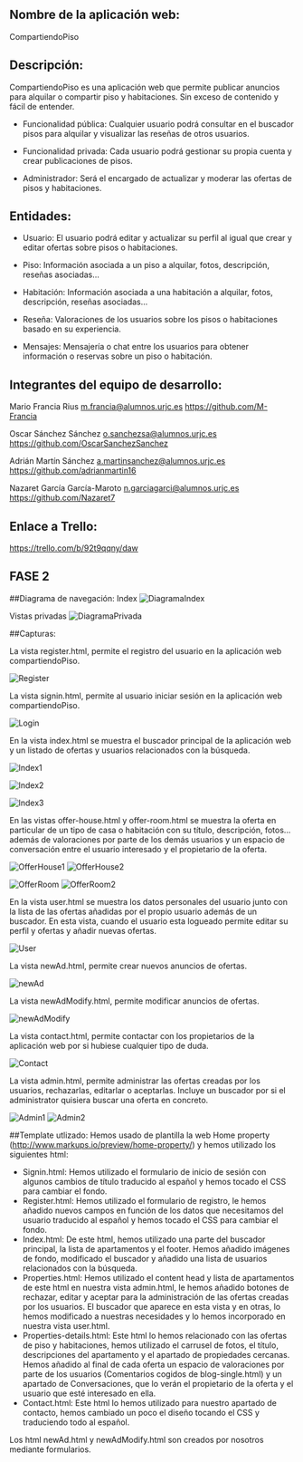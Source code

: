 ## Nombre de la aplicación web:
CompartiendoPiso
	
## Descripción: 
CompartiendoPiso es una aplicación web que permite publicar anuncios para alquilar o compartir piso y habitaciones. Sin exceso de contenido y fácil de entender.
	
- Funcionalidad pública: Cualquier usuario podrá consultar en el buscador pisos para alquilar y visualizar las reseñas de otros usuarios.
	
- Funcionalidad privada: Cada usuario podrá gestionar su propia cuenta y crear publicaciones de pisos.

- Administrador: Será el encargado de actualizar y moderar las ofertas de pisos y habitaciones.

## Entidades:
- Usuario: El usuario podrá editar y actualizar su perfil al igual que crear y editar ofertas sobre pisos o habitaciones.
		
- Piso: Información asociada a un piso a alquilar, fotos, descripción, reseñas asociadas...

- Habitación: Información asociada a una habitación a alquilar, fotos, descripción, reseñas asociadas...

- Reseña: Valoraciones de los usuarios sobre los pisos o habitaciones basado en su experiencia.
    
- Mensajes: Mensajería o chat entre los usuarios para obtener información o reservas sobre un piso o habitación.


## Integrantes del equipo de desarrollo:	
Mario Francia Rius
m.francia@alumnos.urjc.es https://github.com/M-Francia

Oscar Sánchez Sánchez
o.sanchezsa@alumnos.urjc.es https://github.com/OscarSanchezSanchez

Adrián Martín Sánchez
a.martinsanchez@alumnos.urjc.es https://github.com/adrianmartin16

Nazaret García García-Maroto
n.garciagarci@alumnos.urjc.es https://github.com/Nazaret7

## Enlace a Trello:
https://trello.com/b/92t9qqny/daw

## FASE 2

##Diagrama de navegación:
Index
![DiagramaIndex](https://github.com/OscarSanchezSanchez/CompartiendoPiso/blob/develop/CapturasFase2/DiagramaNavegacion(index).PNG?raw=true "DiagramaIndex")

Vistas privadas
![DiagramaPrivada](https://github.com/OscarSanchezSanchez/CompartiendoPiso/blob/develop/CapturasFase2/DiagramaNavegacion(vistasPrivadas).PNG?raw=true "DiagramaPrivada")

##Capturas:

La vista register.html, permite el registro del usuario en la aplicación web compartiendoPiso.

![Register](https://github.com/OscarSanchezSanchez/CompartiendoPiso/blob/develop/CapturasFase2/vistaRegister.PNG?raw=true "Register")

La vista signin.html, permite al usuario iniciar sesión en la aplicación web compartiendoPiso.

![Login](https://github.com/OscarSanchezSanchez/CompartiendoPiso/blob/develop/CapturasFase2/vistaSignIn.PNG?raw=true "Login")

En la vista index.html se muestra el buscador principal de la aplicación web y un listado de ofertas y usuarios relacionados con la búsqueda.

![Index1](https://github.com/OscarSanchezSanchez/CompartiendoPiso/blob/develop/CapturasFase2/vistaIndex1.PNG?raw=true "Index1")

![Index2](https://github.com/OscarSanchezSanchez/CompartiendoPiso/blob/develop/CapturasFase2/vistaIndex2.PNG?raw=true "Index2")

![Index3](https://github.com/OscarSanchezSanchez/CompartiendoPiso/blob/develop/CapturasFase2/vistaIndex3.PNG?raw=true "Index3")

En las vistas offer-house.html y offer-room.html se muestra la oferta en particular de un tipo de casa o habitación con su título, descripción, fotos... además de valoraciones por parte de los demás usuarios y un espacio de conversación entre el usuario interesado y el propietario de la oferta.

![OfferHouse1](https://github.com/OscarSanchezSanchez/CompartiendoPiso/blob/develop/CapturasFase2/vistaOfferHouse1.PNG?raw=true "OfferHouse1")
![OfferHouse2](https://github.com/OscarSanchezSanchez/CompartiendoPiso/blob/develop/CapturasFase2/vistaOfferHouse2.PNG?raw=true "OfferHouse2")

![OfferRoom](https://github.com/OscarSanchezSanchez/CompartiendoPiso/blob/develop/CapturasFase2/vistaOfferRoom1.PNG?raw=true "OfferRoom")
![OfferRoom2](https://github.com/OscarSanchezSanchez/CompartiendoPiso/blob/develop/CapturasFase2/vistaofferRoom2.PNG?raw=true "OfferRoom2")

En la vista user.html se muestra los datos personales del usuario junto con la lista de las ofertas añadidas por el propio usuario además de un buscador. En esta vista, cuando el usuario esta logueado permite editar su perfil y ofertas y añadir nuevas ofertas.

![User](https://github.com/OscarSanchezSanchez/CompartiendoPiso/blob/develop/CapturasFase2/vistaUser.PNG?raw=true "User")

La vista newAd.html, permite crear nuevos anuncios de ofertas.

![newAd](https://github.com/OscarSanchezSanchez/CompartiendoPiso/blob/develop/CapturasFase2/vistaNewAd.PNG?raw=true "newAd")

La vista newAdModify.html, permite modificar anuncios de ofertas.

![newAdModify](https://github.com/OscarSanchezSanchez/CompartiendoPiso/blob/develop/CapturasFase2/vistaNewAdModify.PNG?raw=true "newAdModify")

La vista contact.html, permite contactar con los propietarios de la aplicación web por si hubiese cualquier tipo de duda.

![Contact](https://github.com/OscarSanchezSanchez/CompartiendoPiso/blob/develop/CapturasFase2/vistaContact.PNG?raw=true "Contact")

La vista admin.html, permite administrar las ofertas creadas por los usuarios, rechazarlas, editarlar o aceptarlas. Incluye un buscador por si el administrator quisiera buscar una oferta en concreto.

![Admin1](https://github.com/OscarSanchezSanchez/CompartiendoPiso/blob/develop/CapturasFase2/vistaAdmin1.PNG?raw=true "Admin1")
![Admin2](https://github.com/OscarSanchezSanchez/CompartiendoPiso/blob/develop/CapturasFase2/vistaAdmin2.PNG?raw=true "Admin2")

##Template utlizado:
Hemos usado de plantilla la web Home property (http://www.markups.io/preview/home-property/) y hemos utilizado los siguientes html:
- Signin.html: Hemos utilizado el formulario de inicio de sesión con algunos cambios de título traducido al español y hemos tocado el CSS para cambiar el fondo.
- Register.html: Hemos utilizado el formulario de registro, le hemos añadido nuevos campos en función de los datos que necesitamos del usuario traducido al español y hemos tocado el CSS para cambiar el fondo.
- Index.html: De este html, hemos utilizado una parte del buscador principal, la lista de apartamentos y el footer. Hemos añadido imágenes de fondo, modificado el buscador y añadido una lista de usuarios relacionados con la búsqueda.
- Properties.html: Hemos utilizado el content head y lista de apartamentos de este html en nuestra vista admin.html, le hemos añadido botones de rechazar, editar y aceptar para la administración de las ofertas creadas por los usuarios. El buscador que aparece en esta vista y en otras, lo hemos modificado a nuestras necesidades y lo hemos incorporado en nuestra vista user.html.
- Properties-details.html: Este html lo hemos relacionado con las ofertas de piso y habitaciones, hemos utilizado el carrusel de fotos, el título, descripciones del apartamento y el apartado de propiedades cercanas. Hemos añadido al final de cada oferta un espacio de valoraciones por parte de los usuarios (Comentarios cogidos de blog-single.html) y un apartado de Conversaciones, que lo verán el propietario de la oferta y el usuario que esté interesado en ella.
- Contact.html: Este html lo hemos utilizado para nuestro apartado de contacto, hemos cambiado un poco el diseño tocando el CSS y traduciendo todo al español.

Los html newAd.html y newAdModify.html son creados por nosotros mediante formularios.
